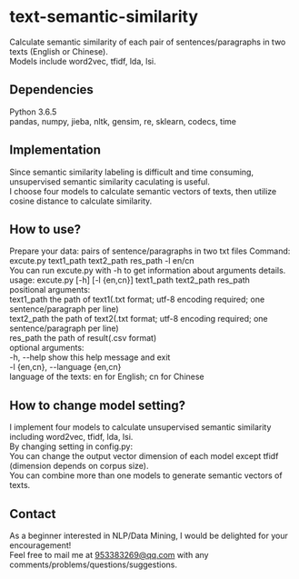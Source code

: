 # text-semantic-similarity
Calculate semantic similarity of each pair of sentences/paragraphs in two texts (English or Chinese).  
Models include word2vec, tfidf, lda, lsi.

## Dependencies
Python 3.6.5   
pandas, numpy, jieba, nltk, gensim, re, sklearn, codecs, time

## Implementation
Since semantic similarity labeling is difficult and time consuming, unsupervised semantic similarity caculating is useful.   
I choose four models to calculate semantic vectors of texts, then utilize cosine distance to calculate similarity.

## How to use?
Prepare your data: pairs of sentence/paragraphs in two txt files
Command: excute.py text1_path text2_path res_path -l en/cn    
You can run excute.py with -h to get information about arguments details.   
usage: excute.py [-h] [-l {en,cn}] text1_path text2_path res_path   
positional arguments:   
text1_path            the path of text1(.txt format; utf-8 encoding required; one sentence/paragraph per line)    
text2_path            the path of text2(.txt format; utf-8 encoding required; one sentence/paragraph per line)    
res_path              the path of result(.csv format)    
optional arguments:    
-h, --help            show this help message and exit   
-l {en,cn}, --language {en,cn}   
                      language of the texts: en for English; cn for Chinese
                        
## How to change model setting?
I implement four models to calculate unsupervised semantic similarity including word2vec, tfidf, lda, lsi.    
By changing setting in config.py:   
You can change the output vector dimension of each model except tfidf (dimension depends on corpus size).    
You can combine more than one models to generate semantic vectors of texts.

## Contact
As a beginner interested in NLP/Data Mining, I would be delighted for your encouragement!    
Feel free to mail me at 953383269@qq.com with any comments/problems/questions/suggestions.
